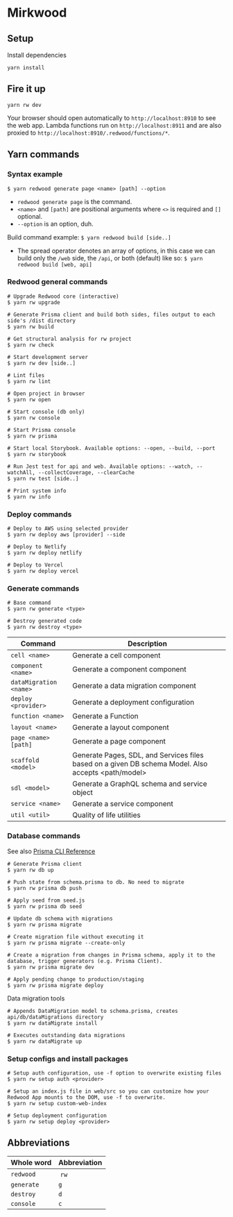 # Mirkwood

## Setup

Install dependencies

```shell
yarn install
```

## Fire it up

```shell
yarn rw dev
```

Your browser should open automatically to `http://localhost:8910` to see the web app. Lambda functions run on `http://localhost:8911` and are also proxied to `http://localhost:8910/.redwood/functions/*`.

## Yarn commands

### Syntax example
`$ yarn redwood generate page <name> [path] --option`

- `redwood generate page` is the command.
- `<name>` and `[path]` are positional arguments where `<>` is required and `[]` optional.
- `--option` is an option, duh.

Build command example:
`$ yarn redwood build [side..]`

- The spread operator denotes an array of options, in this case we can build only the `/web` side, the `/api`, or both (default) like so:
`$ yarn redwood build [web, api]`

### Redwood general commands
```shell
# Upgrade Redwood core (interactive)
$ yarn rw upgrade

# Generate Prisma client and build both sides, files output to each side's /dist directory
$ yarn rw build

# Get structural analysis for rw project
$ yarn rw check

# Start development server
$ yarn rw dev [side..]

# Lint files
$ yarn rw lint

# Open project in browser
$ yarn rw open

# Start console (db only)
$ yarn rw console

# Start Prisma console
$ yarn rw prisma

# Start local Storybook. Available options: --open, --build, --port
$ yarn rw storybook

# Run Jest test for api and web. Available options: --watch, --watchAll, --collectCoverage, --clearCache
$ yarn rw test [side..]

# Print system info
$ yarn rw info
```

### Deploy commands

```shell
# Deploy to AWS using selected provider
$ yarn rw deploy aws [provider] --side

# Deploy to Netlify
$ yarn rw deploy netlify

# Deploy to Vercel
$ yarn rw deploy vercel
```

### Generate commands
```shell
# Base command
$ yarn rw generate <type>

# Destroy generated code
$ yarn rw destroy <type>
```

 Command | Description
------------ | -------------
 `cell <name>` | Generate a cell component
 `component <name>` | Generate a component component
 `dataMigration <name>` |	Generate a data migration component
 `deploy <provider>` |	Generate a deployment configuration
 `function <name>` |	Generate a Function
 `layout <name>` |	Generate a layout component
 `page <name> [path]` |	Generate a page component
 `scaffold <model>` |	Generate Pages, SDL, and Services files based on a given DB schema Model. Also accepts <path/model>
 `sdl <model>` |	Generate a GraphQL schema and service object
 `service <name>` |	Generate a service component
 `util <util>` |	Quality of life utilities

### Database commands

See also [Prisma CLI Reference](https://www.prisma.io/docs/reference/api-reference/command-reference)

```shell
# Generate Prisma client
$ yarn rw db up

# Push state from schema.prisma to db. No need to migrate
$ yarn rw prisma db push

# Apply seed from seed.js
$ yarn rw prisma db seed

# Update db schema with migrations
$ yarn rw prisma migrate

# Create migration file without executing it
$ yarn rw prisma migrate --create-only

# Create a migration from changes in Prisma schema, apply it to the database, trigger generators (e.g. Prisma Client).
$ yarn rw prisma migrate dev

# Apply pending change to production/staging
$ yarn rw prisma migrate deploy
```

Data migration tools
```shell
# Appends DataMigration model to schema.prisma, creates api/db/dataMigrations directory
$ yarn rw dataMigrate install

# Executes outstanding data migrations
$ yarn rw dataMigrate up
```

### Setup configs and install packages

```shell
# Setup auth configuration, use -f option to overwrite existing files
$ yarn rw setup auth <provider>

# Setup an index.js file in web/src so you can customize how your Redwood App mounts to the DOM, use -f to overwrite.
$ yarn rw setup custom-web-index

# Setup deployment configuration
$ yarn rw setup deploy <provider>
```


## Abbreviations
 Whole word | Abbreviation
------------ | -------------
 `redwood` | `rw`
 `generate` | `g`
  `destroy` | `d`
 `console` | `c`
